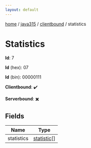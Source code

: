 ```yaml
---
layout: default
---
```


[home](/)  /  [java315](/protocol/java315)  /  [clientbound](/protocol/java315/clientbound)  /  statistics

# Statistics

**Id**: 7

**Id** (hex): 07

**Id** (bin): 00000111

**Clientbound**: ✔️

**Serverbound**: ✖️

## Fields

Name | Type
---|---
statistics | [statistic](/protocol/java315/types/statistic)[]
